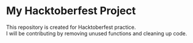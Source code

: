 # My Hacktoberfest Project

This repository is created for Hacktoberfest practice.  
I will be contributing by removing unused functions and cleaning up code.


